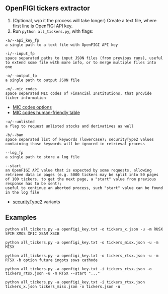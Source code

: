 ## OpenFIGI tickers extractor
1. (Optional, w/o it the process will take longer) Create a text file, where first line is OpenFIGI API key.
2. Run `python all_tickers.py`, with flags:
```
-a/--api_key_fp
a single path to a text file with OpenFIGI API key
```

```
-i/--input_fp
space separated paths to input JSON files (from previous runs), useful to extend some file with more info, or to merge multiple files into one
```
```
-o/--output_fp
a single path to output JSON file
```
```
-m/--mic_codes
space separated MIC codes of Financial Institutions, that provide ticker information
```
* [MIC codes options](https://www.openfigi.com/api/enumValues/v3/micCode)
* [MIC codes human-friendly table](https://view.officeapps.live.com/op/view.aspx?src=https%3A%2F%2Fwiki.edmcouncil.org%2Fdownload%2Fattachments%2F36339716%2Fexchange-code-mic-mapping.xls%3Fversion%3D1%26modificationDate%3D1560203343000%26api%3Dv2&wdOrigin=BROWSELINK)
```
-u/--unlisted
a flag to request unlisted stocks and derivatives as well
```
```
-b/--ban
space separated list of keywords (lowercase); securityType2 values containing those keywords will be ignored in retrieval process
```
```
--log_fp
a single path to store a log file
```
```
--start
an OpenFIGI API value that is expected by some requests, allowing retrieve data in pages (e.g. 5000 tickers may be split into 50 pages of 100 tickers, to get the next page, a "start" value from previous response has to be sent);
useful to continue an aborted process, such "start" value can be found in the log file
```
* [securityType2](https://www.openfigi.com/api/enumValues/v3/securityType2) variants

## Examples
```
python all_tickers.py -a openfigi_key.txt -o tickers_x.json -u -m RUSX SPIM XMOS XPIC XSAM XSIB

python all_tickers.py -a openfigi_key.txt -o tickers_misx.json -u -m MISX

python all_tickers.py -a openfigi_key.txt -o tickers_rtsx.json -u -m RTSX -b option future ingots sows cathode

python all_tickers.py -a openfigi_key.txt -i tickers_rtsx.json -o tickers_rtsx.json -u -m RTSX --start "..."

python all_tickers.py -a openfigi_key.txt -i tickers_rtsx.json tickers_x.json tickers_misx.json -o tickers.json -u

```